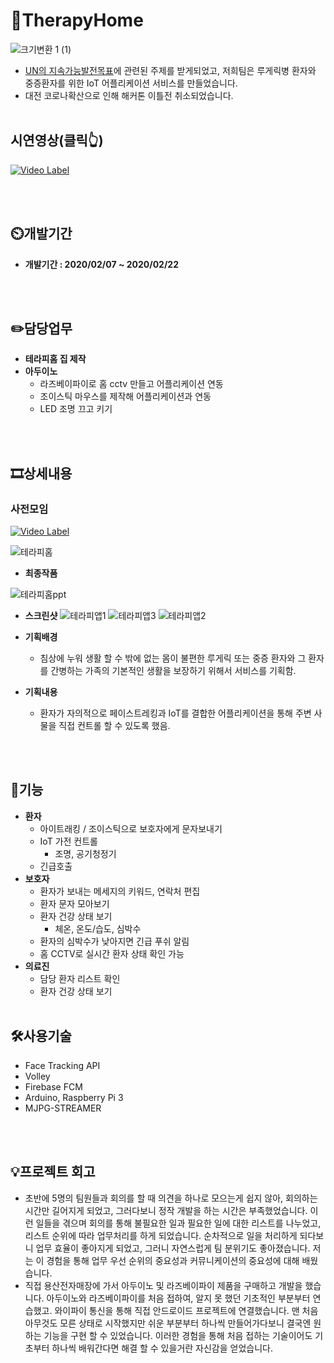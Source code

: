 # 👏TherapyHome
![크기변환 1 (1)](https://user-images.githubusercontent.com/51365114/144705476-90230e17-55c8-41a4-bdb6-ee080d2db255.jpg)

- [UN의 지속가능발전목표](http://ncsd.go.kr/unsdgs?content=2)에 관련된 주제를 받게되었고, 저희팀은 루게릭병 환자와 중증환자를 위한 IoT 어플리케이션 서비스를 만들었습니다.
- 대전 코로나확산으로 인해 해커톤 이틀전 취소되었습니다.
<br/><br/>


 ## 시연영상(클릭👆)
   
[![Video Label](http://img.youtube.com/vi/84NPSooOylw/0.jpg)](https://www.youtube.com/84NPSooOylw)
    

<br/><br/>
## ⏲️개발기간

- **개발기간 : 2020/02/07 ~ 2020/02/22**

<br/><br/>

## ✏️담당업무

- **테라피홈  집 제작**
- **아두이노**
    - 라즈베이파이로 홈 cctv 만들고 어플리케이션 연동
    - 조이스틱 마우스를 제작해 어플리케이션과 연동
    - LED 조명 끄고 키기
    
<br/><br/>
## 🎞️상세내용


### 사전모임

[![Video Label](http://img.youtube.com/vi/5liqjGBhUDQ/0.jpg)](https://www.youtube.com/5liqjGBhUDQ)

![테라피홈](https://user-images.githubusercontent.com/51365114/144705142-807388be-94bd-4487-b998-1401bb415bc3.jpg)

- **최종작품**

![테라피홈ppt](https://user-images.githubusercontent.com/51365114/144705502-44dbe29e-ca5f-4bdf-83dd-26f505aec3dd.png)

- **스크린샷**
![테라피앱1](https://user-images.githubusercontent.com/51365114/144706119-aafab516-d9ae-4048-adf6-d575ddfdb7d1.png)
![테라피앱3](https://user-images.githubusercontent.com/51365114/144706120-10e37b9e-faf5-47e2-beb6-01ecfda7e872.png)
![테라피앱2](https://user-images.githubusercontent.com/51365114/144706137-e5e002e3-469a-449f-ac95-91c6833fb107.png)




- **기획배경**
    - 침상에 누워 생활 할 수 밖에 없는 몸이 불편한 루게릭 또는 중증 환자와 그 환자를 간병하는 가족의 기본적인 생활을 보장하기 위해서 서비스를 기획함.
- **기획내용**
    - 환자가 자의적으로 페이스트레킹과 IoT를 결합한 어플리케이션을 통해 주변 사물을 직접 컨트롤 할 수 있도록 했음.

<br/><br/>
## 📱기능

- **환자**
    - 아이트래킹 / 조이스틱으로 보호자에게 문자보내기
    - IoT 가전 컨트롤
        - 조명, 공기청정기
    - 긴급호출
- **보호자**
    - 환자가 보내는 메세지의 키워드, 연락처 편집
    - 환자 문자 모아보기
    - 환자 건강 상태 보기
        - 체온, 온도/습도, 심박수
    - 환자의 심박수가 낮아지면 긴급 푸쉬 알림
    - 홈 CCTV로 실시간 환자 상태 확인 가능
- **의료진**
    - 담당 환자 리스트 확인
    - 환자 건강 상태 보기
<br/><br/>

## 🛠️사용기술

- Face Tracking API
- Volley
- Firebase FCM
- Arduino, Raspberry Pi 3
- MJPG-STREAMER

<br/><br/>
## 💡프로젝트 회고

- 초반에 5명의 팀원들과 회의를 할 때 의견을 하나로 모으는게 쉽지 않아, 회의하는 시간만 길어지게 되었고, 그러다보니 정작 개발을 하는 시간은 부족했었습니다. 이런 일들을 겪으며 회의를 통해 불필요한 일과 필요한 일에 대한 리스트를 나누었고, 리스트 순위에 따라 업무처리를 하게 되었습니다. 순차적으로 일을 처리하게 되다보니 업무 효율이 좋아지게 되었고, 그러니 자연스럽게 팀 분위기도 좋아졌습니다. 저는 이 경험을 통해 업무 우선 순위의 중요성과 커뮤니케이션의 중요성에 대해 배웠습니다.
- 직접 용산전자매장에 가서 아두이노 및 라즈베이파이 제품을 구매하고 개발을 했습니다. 아두이노와 라즈베이파이를 처음 접하여, 알지 못 했던 기초적인 부분부터 연습했고. 와이파이 통신을 통해 직접 안드로이드 프로젝트에 연결했습니다. 맨 처음 아무것도 모른 상태로 시작했지만 쉬운 부분부터 하나씩 만들어가다보니 결국엔 원하는 기능을 구현 할 수 있었습니다. 이러한 경험을 통해 처음 접하는 기술이어도 기초부터 하나씩 배워간다면 해결 할 수 있을거란 자신감을 얻었습니다.
